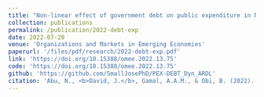 ```yaml
---
title: "Non-linear effect of government debt on public expenditure in Nigeria: Insight from bootstrap ARDL procedure"
collection: publications
permalink: /publication/2022-debt-exp
date: 2022-07-28
venue: 'Organizations and Markets in Emerging Economies'
paperurl: '/files/pdf/research/2022-debt-exp.pdf'
link: 'https://doi.org/10.15388/omee.2022.13.75'
code: 'https://doi.org/10.15388/omee.2022.13.75'
github: 'https://github.com/SmallJosePhD/PEX-DEBT_Dyn_ARDL'
citation: 'Abu, N., <b>David, J.</b>, Gamal, A.A.M., & Obi, B. (2022). &quot;Non-linear effect of government debt on public expenditure in Nigeria: Insight from bootstrap ARDL procedure.&quot; <i>Organizations and Markets in Emerging Economies</i>, <i>13</i>(1), 163-182. doi:10.15388/omee.2022.13.75'
---
```

